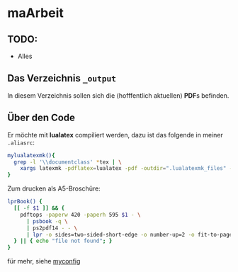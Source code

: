 maArbeit
========

## TODO:
* Alles

## Das Verzeichnis `_output`
In diesem Verzeichnis sollen sich die (hofffentlich aktuellen) **PDF**s
befinden.

Über den Code
-------------

Er möchte mit **lualatex** compiliert werden, dazu ist das folgende in meiner 
`.aliasrc`:
```bash
mylualatexmk(){
  grep -l '\\documentclass' *tex | \
    xargs latexmk -pdflatex=lualatex -pdf -outdir=".lualatexmk_files" -pvc
}
```
Zum drucken als A5-Broschüre:
```bash
lprBook() {
  [[ -f $1 ]] && {
    pdftops -paperw 420 -paperh 595 $1 - \
      | psbook -q \
      | ps2pdf14 - - \
      | lpr -o sides=two-sided-short-edge -o number-up=2 -o fit-to-page -o media=A4
  } || { echo "file not found"; }
}
```
für mehr, siehe [myconfig](https://github.com/maximilianhuber/myconfig)

